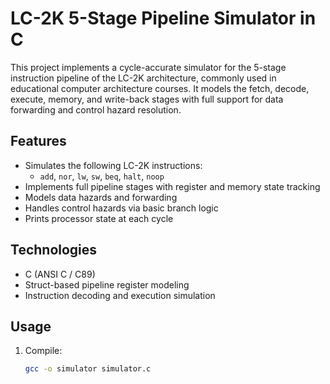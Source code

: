# LC-2K 5-Stage Pipeline Simulator in C

This project implements a cycle-accurate simulator for the 5-stage instruction pipeline of the LC-2K architecture, commonly used in educational computer architecture courses. It models the fetch, decode, execute, memory, and write-back stages with full support for data forwarding and control hazard resolution.

## Features

- Simulates the following LC-2K instructions:
  - `add`, `nor`, `lw`, `sw`, `beq`, `halt`, `noop`
- Implements full pipeline stages with register and memory state tracking
- Models data hazards and forwarding
- Handles control hazards via basic branch logic
- Prints processor state at each cycle

## Technologies

- C (ANSI C / C89)
- Struct-based pipeline register modeling
- Instruction decoding and execution simulation

## Usage

1. Compile:
   ```bash
   gcc -o simulator simulator.c
